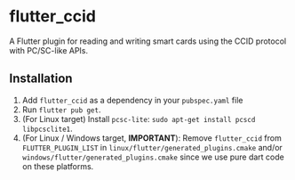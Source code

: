 # flutter_ccid

A Flutter plugin for reading and writing smart cards using the CCID protocol with PC/SC-like APIs.

## Installation

1. Add `flutter_ccid` as a dependency in your `pubspec.yaml` file
2. Run `flutter pub get`.
3. (For Linux target) Install `pcsc-lite`: `sudo apt-get install pcscd libpcsclite1`.
4. (For Linux / Windows target, **IMPORTANT**): Remove `flutter_ccid` from `FLUTTER_PLUGIN_LIST` in `linux/flutter/generated_plugins.cmake` and/or `windows/flutter/generated_plugins.cmake` since we use pure dart code on these platforms.
